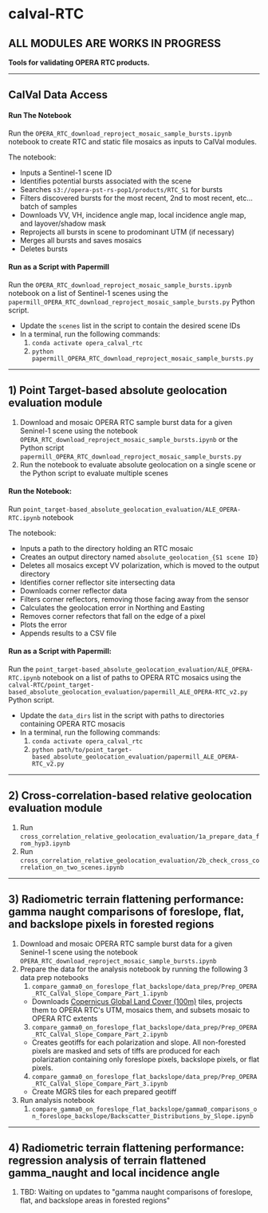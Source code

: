 # calval-RTC

## **ALL MODULES ARE WORKS IN PROGRESS**

**Tools for validating OPERA RTC products.**

---

## CalVal Data Access

#### Run The Notebook

Run the `OPERA_RTC_download_reproject_mosaic_sample_bursts.ipynb` notebook to create RTC and static file mosaics as inputs to CalVal modules.

The notebook:
- Inputs a Sentinel-1 scene ID
- Identifies potential bursts associated with the scene
- Searches `s3://opera-pst-rs-pop1/products/RTC_S1` for bursts
- Filters discovered bursts for the most recent, 2nd to most recent, etc... batch of samples
- Downloads VV, VH, incidence angle map, local incidence angle map, and layover/shadow mask
- Reprojects all bursts in scene to prodominant UTM (if necessary)
- Merges all bursts and saves mosaics
- Deletes bursts

#### Run as a Script with Papermill

Run the `OPERA_RTC_download_reproject_mosaic_sample_bursts.ipynb` notebook on a list of Sentinel-1 scenes using the `papermill_OPERA_RTC_download_reproject_mosaic_sample_bursts.py` Python script.

- Update the `scenes` list in the script to contain the desired scene IDs
- In a terminal, run the following commands:
  1. `conda activate opera_calval_rtc`
  1. `python papermill_OPERA_RTC_download_reproject_mosaic_sample_bursts.py`


---

## 1) Point Target-based absolute geolocation evaluation module

1. Download and mosaic OPERA RTC sample burst data for a given Seninel-1 scene using the notebook `OPERA_RTC_download_reproject_mosaic_sample_bursts.ipynb` or the Python script `papermill_OPERA_RTC_download_reproject_mosaic_sample_bursts.py`
1. Run the notebook to evaluate absolute geolocation on a single scene or the Python script to evaluate multiple scenes

#### Run the Notebook:

Run `point_target-based_absolute_geolocation_evaluation/ALE_OPERA-RTC.ipynb` notebook

The notebook:
- Inputs a path to the directory holding an RTC mosaic
- Creates an output directory named `absolute_geolocation_{S1 scene ID}`
- Deletes all mosaics except VV polarization, which is moved to the output directory
- Identifies corner reflector site intersecting data
- Downloads corner reflector data
- Filters corner reflectors, removing those facing away from the sensor
- Calculates the geolocation error in Northing and Easting
- Removes corner refectors that fall on the edge of a pixel
- Plots the error
-  Appends results to a CSV file

#### Run as a Script with Papermill:

Run the `point_target-based_absolute_geolocation_evaluation/ALE_OPERA-RTC.ipynb` notebook on a list of paths to OPERA RTC mosaics using the `calval-RTC/point_target-based_absolute_geolocation_evaluation/papermill_ALE_OPERA-RTC_v2.py` Python script.

- Update the `data_dirs` list in the script with paths to directories containing OPERA RTC mosacis
- In a terminal, run the following commands:
  1. `conda activate opera_calval_rtc`
  1. `python path/to/point_target-based_absolute_geolocation_evaluation/papermill_ALE_OPERA-RTC_v2.py`

---

## 2) Cross-correlation-based relative geolocation evaluation module

1. Run `cross_correlation_relative_geolocation_evaluation/1a_prepare_data_from_hyp3.ipynb`
2. Run `cross_correlation_relative_geolocation_evaluation/2b_check_cross_correlation_on_two_scenes.ipynb` 

---

## 3) Radiometric terrain flattening performance: gamma naught comparisons of foreslope, flat, and backslope pixels in forested regions

1. Download and mosaic OPERA RTC sample burst data for a given Seninel-1 scene using the notebook `OPERA_RTC_download_reproject_mosaic_sample_bursts.ipynb`
1. Prepare the data for the analysis notebook by running the following 3 data prep notebooks
    1. `compare_gamma0_on_foreslope_flat_backslope/data_prep/Prep_OPERA_RTC_CalVal_Slope_Compare_Part_1.ipynb`
      - Downloads [Copernicus Global Land Cover (100m)](https://lcviewer.vito.be/download) tiles, projects them to OPERA RTC's UTM, mosaics them, and subsets mosaic to OPERA RTC extents
    3. `compare_gamma0_on_foreslope_flat_backslope/data_prep/Prep_OPERA_RTC_CalVal_Slope_Compare_Part_2.ipynb`
      - Creates geotiffs for each polarization and slope. All non-forested pixels are masked and sets of tiffs are produced for each polarization containing only foreslope pixels, backslope pixels, or flat pixels.
    4. `compare_gamma0_on_foreslope_flat_backslope/data_prep/Prep_OPERA_RTC_CalVal_Slope_Compare_Part_3.ipynb`
      -  Create MGRS tiles for each prepared geotiff
 2. Run analysis notebook
     1. `compare_gamma0_on_foreslope_flat_backslope/gamma0_comparisons_on_foreslope_backslope/Backscatter_Distributions_by_Slope.ipynb`   

---

## 4) Radiometric terrain flattening performance: regression analysis of terrain flattened gamma_naught and local incidence angle

1. TBD: Waiting on updates to "gamma naught comparisons of foreslope, flat, and backslope areas in forested regions"